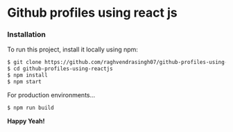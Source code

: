 # Github profiles using react js

### Installation

To run this project, install it locally using npm:

```sh
$ git clone https://github.com/raghvendrasingh07/github-profiles-using-react-js.git
$ cd github-profiles-using-reactjs
$ npm install
$ npm start
```

For production environments...

```sh
$ npm run build
```

**Happy Yeah!**
